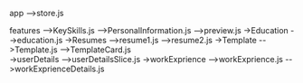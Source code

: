 app
  -->store.js

features
     -->KeySkills.js
     -->PersonalInformation.js
     -->preview.js
 ->Education
     -->education.js
 ->Resumes
     -->resume1.js
     -->resume2.js
  ->Template
     -->Template.js
     -->TemplateCard.js    
  ->userDetails
     -->userDetailsSlice.js
  ->workExprience
     -->workExprience.js
     -->workExprienceDetails.js     